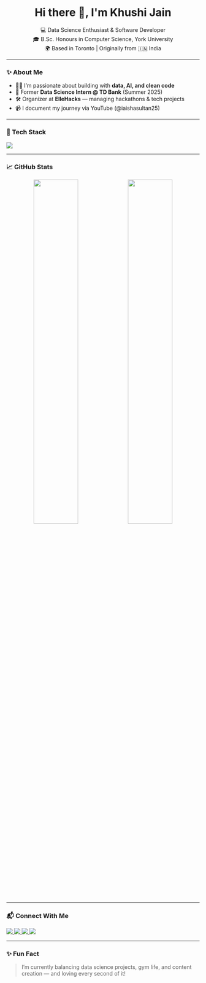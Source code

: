 <h1 align="center">Hi there 👋, I'm Khushi Jain</h1>

<p align="center">
  💻 Data Science Enthusiast & Software Developer <br/>
  🎓 B.Sc. Honours in Computer Science, York University <br/>
  🌍 Based in Toronto | Originally from 🇮🇳 India
</p>

---

### ✨ About Me

- 👩‍💻 I’m passionate about building with **data, AI, and clean code**
- 🧪 Former **Data Science Intern @ TD Bank** (Summer 2025)
- 🛠 Organizer at **ElleHacks** — managing hackathons & tech projects
- 📹 I document my journey via YouTube (@iaishasultan25)

---

### 🚀 Tech Stack

<p>
  <img src="https://skillicons.dev/icons?i=python,react,js,html,css,tailwind,java,sql,git,github,vscode,figma" />
</p>

---

### 📈 GitHub Stats

<p align="center">
  <img src="https://github-readme-stats.vercel.app/api?username=khushi999&show_icons=true&theme=react" width="48%" />
  <img src="https://github-readme-streak-stats.herokuapp.com/?user=khushi999&theme=react" width="48%" />
</p>

---

### 📬 Connect With Me

<p align="left">
  <a href="https://www.linkedin.com/in/khushi-jain01/" target="_blank">
    <img src="https://img.shields.io/badge/LinkedIn-0077B5?style=flat&logo=linkedin&logoColor=white"/>
  </a>
  <a href="mailto:khushi999jain@gmail.com">
    <img src="https://img.shields.io/badge/Gmail-D14836?style=flat&logo=gmail&logoColor=white" />
  </a>
  <a href="https://khushi999.github.io" target="_blank">
    <img src="https://img.shields.io/badge/Portfolio-000000?style=flat&logo=github&logoColor=white" />
  </a>
  <a href="https://www.youtube.com/@iaishasultan25" target="_blank">
    <img src="https://img.shields.io/badge/YouTube-FF0000?style=flat&logo=youtube&logoColor=white"/>
  </a>
</p>

---

### ✨ Fun Fact

> I’m currently balancing data science projects, gym life, and content creation — and loving every second of it!

